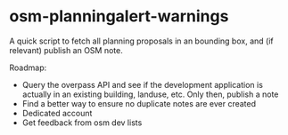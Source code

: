 osm-planningalert-warnings
==========================

A quick script to fetch all planning proposals in an bounding box, and (if relevant) publish an OSM note.


Roadmap:
 - Query the overpass API and see if the development application is actually in an existing building, landuse, etc. Only then, publish a note
 - Find a better way to ensure no duplicate notes are ever created
 - Dedicated account
 - Get feedback from osm dev lists
